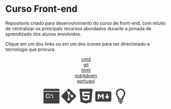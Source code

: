 # Curso Front-end

Repositorio criado para desenvolvimento do curso de front-end, com intuito de centralizar os principais recursos abordados durante a jornada de aprendizado dos alunos envolvidos.

Clique em um dos links ou em um dos icones para ser direcionado a tecnologia que procura.  

<div align=center>
    
[cmd](./markdown/cmd.md)  
[git](./markdown/git.md)  
[html](./markdown/html.md)  
[markdown](./markdown/markdown.md)  
[portugol](markdown/portugol.md)

[![cmd](./imagens/icons8-cmd-50.png)](./markdown/cmd.md)
[![git](./imagens/icons8-git-50.png)](./markdown/git.md)
[![html](./imagens/icons8-html5-50.png)](./markdown/html.md)
[![markdown](./imagens/icons8-redução-de-preço-50.png)](./markdown/markdown.md)
[![portugol](./imagens/logo-portugol-black.png)](markdown/portugol.md)

</div>